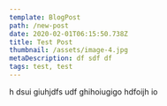 ```yaml
---
template: BlogPost
path: /new-post
date: 2020-02-01T06:15:50.738Z
title: Test Post
thumbnail: /assets/image-4.jpg
metaDescription: df sdf df
tags: test, test
---
```

h dsui giuhjdfs udf ghihoiugigo hdfoijh io
